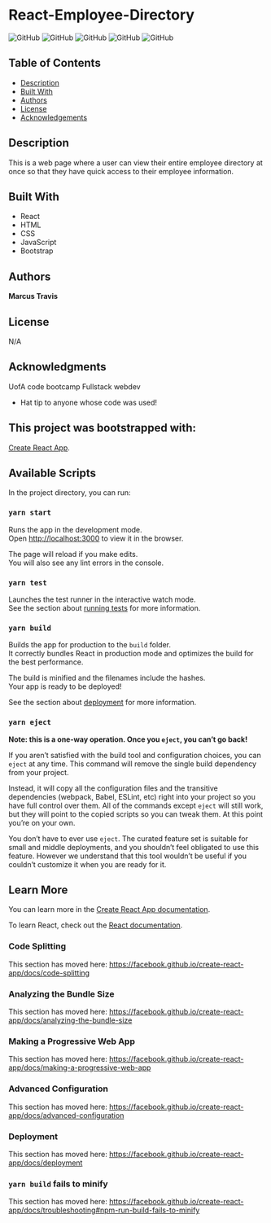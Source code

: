 
# React-Employee-Directory

![GitHub](https://img.shields.io/github/repo-size/MarcusTravis/react-employee-directory?style=plastic) ![GitHub](https://img.shields.io/github/last-commit/MarcusTravis/react-employee-directory?style=plastic) ![GitHub](https://img.shields.io/github/languages/top/MarcusTravis/react-employee-directory?style=plastic) ![GitHub](https://img.shields.io/github/license/MarcusTravis/react-employee-directory?style=plastic) ![GitHub](https://img.shields.io/github/followers/MarcusTravis?style=social)

## Table of Contents

* [Description](#description)
* [Built With](#built-with)
* [Authors](#authors)
* [License](#license)
* [Acknowledgements](#acknowledgements)

## Description

This is a web page where a user can view their entire employee directory at once so that they have quick access to their employee information.

## Built With

* React
* HTML
* CSS
* JavaScript
* Bootstrap

## Authors

**Marcus Travis**

## License

N/A

## Acknowledgments

UofA code bootcamp Fullstack webdev
* Hat tip to anyone whose code was used!

## This project was bootstrapped with:
[Create React App](https://github.com/facebook/create-react-app).

## Available Scripts

In the project directory, you can run:

### `yarn start`

Runs the app in the development mode.<br />
Open [http://localhost:3000](http://localhost:3000) to view it in the browser.

The page will reload if you make edits.<br />
You will also see any lint errors in the console.

### `yarn test`

Launches the test runner in the interactive watch mode.<br />
See the section about [running tests](https://facebook.github.io/create-react-app/docs/running-tests) for more information.

### `yarn build`

Builds the app for production to the `build` folder.<br />
It correctly bundles React in production mode and optimizes the build for the best performance.

The build is minified and the filenames include the hashes.<br />
Your app is ready to be deployed!

See the section about [deployment](https://facebook.github.io/create-react-app/docs/deployment) for more information.

### `yarn eject`

**Note: this is a one-way operation. Once you `eject`, you can’t go back!**

If you aren’t satisfied with the build tool and configuration choices, you can `eject` at any time. This command will remove the single build dependency from your project.

Instead, it will copy all the configuration files and the transitive dependencies (webpack, Babel, ESLint, etc) right into your project so you have full control over them. All of the commands except `eject` will still work, but they will point to the copied scripts so you can tweak them. At this point you’re on your own.

You don’t have to ever use `eject`. The curated feature set is suitable for small and middle deployments, and you shouldn’t feel obligated to use this feature. However we understand that this tool wouldn’t be useful if you couldn’t customize it when you are ready for it.

## Learn More

You can learn more in the [Create React App documentation](https://facebook.github.io/create-react-app/docs/getting-started).

To learn React, check out the [React documentation](https://reactjs.org/).

### Code Splitting

This section has moved here: https://facebook.github.io/create-react-app/docs/code-splitting

### Analyzing the Bundle Size

This section has moved here: https://facebook.github.io/create-react-app/docs/analyzing-the-bundle-size

### Making a Progressive Web App

This section has moved here: https://facebook.github.io/create-react-app/docs/making-a-progressive-web-app

### Advanced Configuration

This section has moved here: https://facebook.github.io/create-react-app/docs/advanced-configuration

### Deployment

This section has moved here: https://facebook.github.io/create-react-app/docs/deployment

### `yarn build` fails to minify

This section has moved here: https://facebook.github.io/create-react-app/docs/troubleshooting#npm-run-build-fails-to-minify
